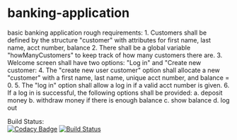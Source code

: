 # banking-application
basic banking application
rough requirements:
    1. Customers shall be defined by the structure "customer" with attributes for first name, last name, acct number, balance
    2. There shall be a global variable "howManyCustomers" to keep track of how many customers there are.
    3. Welcome screen shall have two options: "Log in" and "Create new customer:
    4. The "create new user customer" option shall allocate a new "customer" with a first name, last name, unique acct number,
       and balance = 0.
    5. The "log in" option shall allow a log in if a valid acct number is given.
    6. If a log in is successful, the following options shall be provided:
        a. deposit money
        b. withdraw money if there is enough balance
        c. show balance
        d. log out
    
Build Status:    
[![Codacy Badge](https://api.codacy.com/project/badge/Grade/c9cfc80bbba147878ed819bc5333ac82)](https://app.codacy.com/manual/Erick-D-S/banking-application?utm_source=github.com&utm_medium=referral&utm_content=Erick-D-S/banking-application&utm_campaign=Badge_Grade_Dashboard)
[![Build Status](https://travis-ci.com/Erick-D-S/banking-application.svg?branch=master)](https://travis-ci.com/Erick-D-S/banking-application)
  
